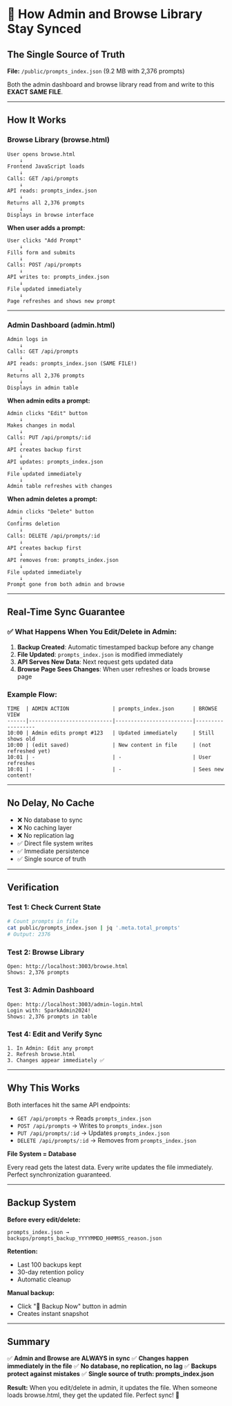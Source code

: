 # 🔄 How Admin and Browse Library Stay Synced

## The Single Source of Truth

**File:** `/public/prompts_index.json` (9.2 MB with 2,376 prompts)

Both the admin dashboard and browse library read from and write to this **EXACT SAME FILE**.

---

## How It Works

### Browse Library (browse.html)
```
User opens browse.html
    ↓
Frontend JavaScript loads
    ↓
Calls: GET /api/prompts
    ↓
API reads: prompts_index.json
    ↓
Returns all 2,376 prompts
    ↓
Displays in browse interface
```

**When user adds a prompt:**
```
User clicks "Add Prompt"
    ↓
Fills form and submits
    ↓
Calls: POST /api/prompts
    ↓
API writes to: prompts_index.json
    ↓
File updated immediately
    ↓
Page refreshes and shows new prompt
```

---

### Admin Dashboard (admin.html)
```
Admin logs in
    ↓
Calls: GET /api/prompts
    ↓
API reads: prompts_index.json (SAME FILE!)
    ↓
Returns all 2,376 prompts
    ↓
Displays in admin table
```

**When admin edits a prompt:**
```
Admin clicks "Edit" button
    ↓
Makes changes in modal
    ↓
Calls: PUT /api/prompts/:id
    ↓
API creates backup first
    ↓
API updates: prompts_index.json
    ↓
File updated immediately
    ↓
Admin table refreshes with changes
```

**When admin deletes a prompt:**
```
Admin clicks "Delete" button
    ↓
Confirms deletion
    ↓
Calls: DELETE /api/prompts/:id
    ↓
API creates backup first
    ↓
API removes from: prompts_index.json
    ↓
File updated immediately
    ↓
Prompt gone from both admin and browse
```

---

## Real-Time Sync Guarantee

### ✅ What Happens When You Edit/Delete in Admin:

1. **Backup Created**: Automatic timestamped backup before any change
2. **File Updated**: `prompts_index.json` is modified immediately
3. **API Serves New Data**: Next request gets updated data
4. **Browse Page Sees Changes**: When user refreshes or loads browse page

### Example Flow:

```
TIME  | ADMIN ACTION              | prompts_index.json      | BROWSE VIEW
------|---------------------------|-------------------------|------------------
10:00 | Admin edits prompt #123   | Updated immediately     | Still shows old
10:00 | (edit saved)              | New content in file     | (not refreshed yet)
10:01 | -                         | -                       | User refreshes
10:01 | -                         | -                       | Sees new content!
```

---

## No Delay, No Cache

- ❌ No database to sync
- ❌ No caching layer
- ❌ No replication lag
- ✅ Direct file system writes
- ✅ Immediate persistence
- ✅ Single source of truth

---

## Verification

### Test 1: Check Current State
```bash
# Count prompts in file
cat public/prompts_index.json | jq '.meta.total_prompts'
# Output: 2376
```

### Test 2: Browse Library
```
Open: http://localhost:3003/browse.html
Shows: 2,376 prompts
```

### Test 3: Admin Dashboard
```
Open: http://localhost:3003/admin-login.html
Login with: SparkAdmin2024!
Shows: 2,376 prompts in table
```

### Test 4: Edit and Verify Sync
```
1. In Admin: Edit any prompt
2. Refresh browse.html
3. Changes appear immediately ✅
```

---

## Why This Works

Both interfaces hit the same API endpoints:
- `GET /api/prompts` → Reads `prompts_index.json`
- `POST /api/prompts` → Writes to `prompts_index.json`
- `PUT /api/prompts/:id` → Updates `prompts_index.json`
- `DELETE /api/prompts/:id` → Removes from `prompts_index.json`

**File System = Database**

Every read gets the latest data.
Every write updates the file immediately.
Perfect synchronization guaranteed.

---

## Backup System

**Before every edit/delete:**
```
prompts_index.json → backups/prompts_backup_YYYYMMDD_HHMMSS_reason.json
```

**Retention:**
- Last 100 backups kept
- 30-day retention policy
- Automatic cleanup

**Manual backup:**
- Click "💾 Backup Now" button in admin
- Creates instant snapshot

---

## Summary

✅ **Admin and Browse are ALWAYS in sync**
✅ **Changes happen immediately in the file**
✅ **No database, no replication, no lag**
✅ **Backups protect against mistakes**
✅ **Single source of truth: prompts_index.json**

**Result:** When you edit/delete in admin, it updates the file. When someone loads browse.html, they get the updated file. Perfect sync! 🎉

